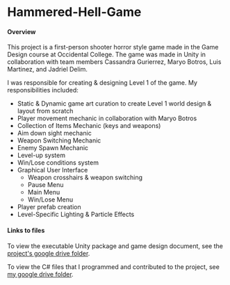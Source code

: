 # Hammered-Hell-Game
#### Overview
This project is a first-person shooter horror style game made in the Game Design course at Occidental College. The game was made in Unity in collaboration with team members Cassandra Gurierrez, Maryo Botros, Luis Martinez, and Jadriel Delim. 

I was responsible for creating & designing Level 1 of the game. My responsibilities included:
* Static & Dynamic game art curation to create Level 1 world design & layout from scratch
* Player movement mechanic in collaboration with Maryo Botros
* Collection of Items Mechanic (keys and weapons)
* Aim down sight mechanic
* Weapon Switching Mechanic
* Enemy Spawn Mechanic
* Level-up system
* Win/Lose conditions system
* Graphical User Interface
  * Weapon crosshairs & weapon switching
  * Pause Menu
  * Main Menu
  * Win/Lose Menu
* Player prefab creation
* Level-Specific Lighting & Particle Effects

#### Links to files

To view the executable Unity package and game design document, see the [project's google drive folder](https://drive.google.com/drive/u/0/folders/1-2FBXW62-aXnH0y8h--6eobEaoJ6b2ya). 


To view the C# files that I programmed and contributed to the project, see [my google drive folder](https://drive.google.com/drive/folders/1txgjgQpQkveI88YVUzdKOYAWS3gPaE7R?usp=sharing). 

